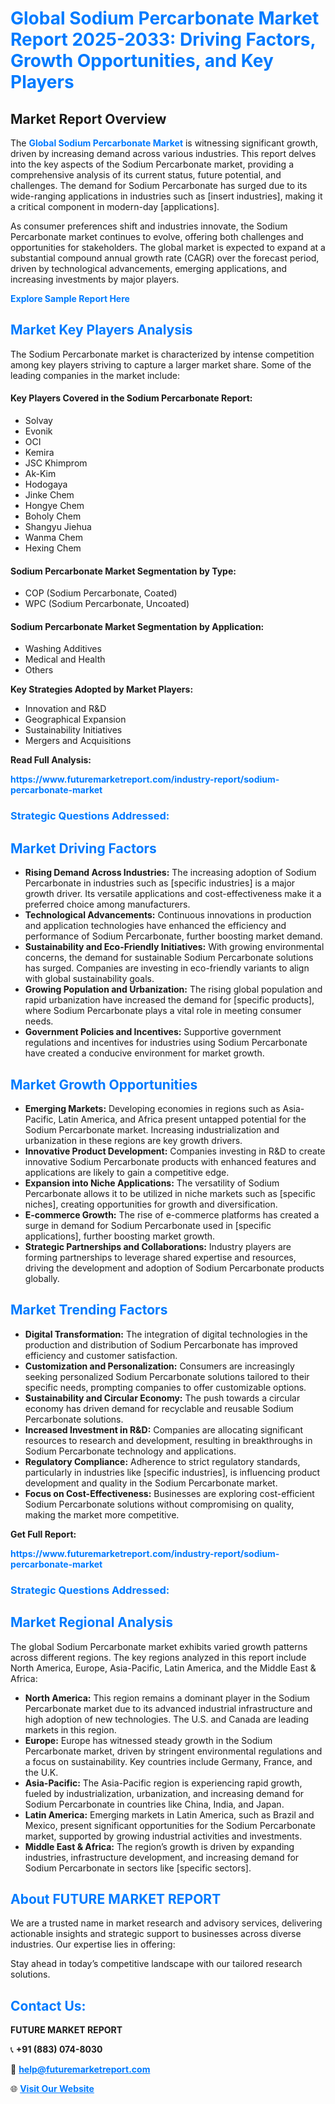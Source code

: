 <h1 style="color: #007BFF;">Global Sodium Percarbonate Market Report 2025-2033: Driving Factors, Growth Opportunities, and Key Players</h1>

<section id="overview">
<h2>Market Report Overview</h2>
<p>The <a href="https://www.futuremarketreport.com/industry-report/sodium-percarbonate-market" style="color: #007BFF; text-decoration: none;"><strong>Global Sodium Percarbonate Market</strong></a> is witnessing significant growth, driven by increasing demand across various industries. This report delves into the key aspects of the Sodium Percarbonate market, providing a comprehensive analysis of its current status, future potential, and challenges. The demand for Sodium Percarbonate has surged due to its wide-ranging applications in industries such as [insert industries], making it a critical component in modern-day [applications].</p>
<p>As consumer preferences shift and industries innovate, the Sodium Percarbonate market continues to evolve, offering both challenges and opportunities for stakeholders. The global market is expected to expand at a substantial compound annual growth rate (CAGR) over the forecast period, driven by technological advancements, emerging applications, and increasing investments by major players.</p>
</section>

<section id="overview">
<p><a href="https://www.futuremarketreport.com/request-sample/reportId=92855" style="color: #007BFF; text-decoration: none;"><strong>Explore Sample Report Here</strong></a></p>
</section>

<section id="key-players">
<h2 style="color: #007BFF;">Market Key Players Analysis</h2>
<p>The Sodium Percarbonate market is characterized by intense competition among key players striving to capture a larger market share. Some of the leading companies in the market include:</p>
<h4>Key Players Covered in the Sodium Percarbonate Report:</h4>
<ul><li>Solvay</li><li>Evonik</li><li>OCI</li><li>Kemira</li><li>JSC Khimprom</li><li>Ak-Kim</li><li>Hodogaya</li><li>Jinke Chem</li><li>Hongye Chem</li><li>Boholy Chem</li><li>Shangyu Jiehua</li><li>Wanma Chem</li><li>Hexing Chem</li></ul>
<h4>Sodium Percarbonate Market Segmentation by Type:</h4>
<ul><li>COP (Sodium Percarbonate, Coated)</li><li>WPC (Sodium Percarbonate, Uncoated)</li></ul>

<h4>Sodium Percarbonate Market Segmentation by Application:</h4>
<ul><li>Washing Additives</li><li>Medical and Health</li><li>Others</li></ul>
<p><strong>Key Strategies Adopted by Market Players:</strong></p>
<ul>
<li>Innovation and R&D</li>
<li>Geographical Expansion</li>
<li>Sustainability Initiatives</li>
<li>Mergers and Acquisitions</li>
</ul>
</section>

<section>
<p><strong>Read Full Analysis: </strong></p><a href="https://www.futuremarketreport.com/industry-report/sodium-percarbonate-market" style="color: #007BFF; text-decoration: none;"><strong>https://www.futuremarketreport.com/industry-report/sodium-percarbonate-market</strong></a>
<h3 style="color: #007BFF;">Strategic Questions Addressed:</h3>
</section>

<section id="driving-factors">
<h2 style="color: #007BFF;">Market Driving Factors</h2>
<ul>
<li><strong>Rising Demand Across Industries:</strong> The increasing adoption of Sodium Percarbonate in industries such as [specific industries] is a major growth driver. Its versatile applications and cost-effectiveness make it a preferred choice among manufacturers.</li>
<li><strong>Technological Advancements:</strong> Continuous innovations in production and application technologies have enhanced the efficiency and performance of Sodium Percarbonate, further boosting market demand.</li>
<li><strong>Sustainability and Eco-Friendly Initiatives:</strong> With growing environmental concerns, the demand for sustainable Sodium Percarbonate solutions has surged. Companies are investing in eco-friendly variants to align with global sustainability goals.</li>
<li><strong>Growing Population and Urbanization:</strong> The rising global population and rapid urbanization have increased the demand for [specific products], where Sodium Percarbonate plays a vital role in meeting consumer needs.</li>
<li><strong>Government Policies and Incentives:</strong> Supportive government regulations and incentives for industries using Sodium Percarbonate have created a conducive environment for market growth.</li>
</ul>
</section>

<section id="growth-opportunities">
<h2 style="color: #007BFF;">Market Growth Opportunities</h2>
<ul>
<li><strong>Emerging Markets:</strong> Developing economies in regions such as Asia-Pacific, Latin America, and Africa present untapped potential for the Sodium Percarbonate market. Increasing industrialization and urbanization in these regions are key growth drivers.</li>
<li><strong>Innovative Product Development:</strong> Companies investing in R&D to create innovative Sodium Percarbonate products with enhanced features and applications are likely to gain a competitive edge.</li>
<li><strong>Expansion into Niche Applications:</strong> The versatility of Sodium Percarbonate allows it to be utilized in niche markets such as [specific niches], creating opportunities for growth and diversification.</li>
<li><strong>E-commerce Growth:</strong> The rise of e-commerce platforms has created a surge in demand for Sodium Percarbonate used in [specific applications], further boosting market growth.</li>
<li><strong>Strategic Partnerships and Collaborations:</strong> Industry players are forming partnerships to leverage shared expertise and resources, driving the development and adoption of Sodium Percarbonate products globally.</li>
</ul>
</section>

<section id="trending-factors">
<h2 style="color: #007BFF;">Market Trending Factors</h2>
<ul>
<li><strong>Digital Transformation:</strong> The integration of digital technologies in the production and distribution of Sodium Percarbonate has improved efficiency and customer satisfaction.</li>
<li><strong>Customization and Personalization:</strong> Consumers are increasingly seeking personalized Sodium Percarbonate solutions tailored to their specific needs, prompting companies to offer customizable options.</li>
<li><strong>Sustainability and Circular Economy:</strong> The push towards a circular economy has driven demand for recyclable and reusable Sodium Percarbonate solutions.</li>
<li><strong>Increased Investment in R&D:</strong> Companies are allocating significant resources to research and development, resulting in breakthroughs in Sodium Percarbonate technology and applications.</li>
<li><strong>Regulatory Compliance:</strong> Adherence to strict regulatory standards, particularly in industries like [specific industries], is influencing product development and quality in the Sodium Percarbonate market.</li>
<li><strong>Focus on Cost-Effectiveness:</strong> Businesses are exploring cost-efficient Sodium Percarbonate solutions without compromising on quality, making the market more competitive.</li>
</ul>
</section>

<section>
<p><strong>Get Full Report: </strong></p><a href="https://www.futuremarketreport.com/industry-report/sodium-percarbonate-market" style="color: #007BFF; text-decoration: none;"><strong>https://www.futuremarketreport.com/industry-report/sodium-percarbonate-market</strong></a>
<h3 style="color: #007BFF;">Strategic Questions Addressed:</h3>
</section>


<section id="regional-analysis">
<h2 style="color: #007BFF;">Market Regional Analysis</h2>
<p>The global Sodium Percarbonate market exhibits varied growth patterns across different regions. The key regions analyzed in this report include North America, Europe, Asia-Pacific, Latin America, and the Middle East & Africa:</p>
<ul>
<li><strong>North America:</strong> This region remains a dominant player in the Sodium Percarbonate market due to its advanced industrial infrastructure and high adoption of new technologies. The U.S. and Canada are leading markets in this region.</li>
<li><strong>Europe:</strong> Europe has witnessed steady growth in the Sodium Percarbonate market, driven by stringent environmental regulations and a focus on sustainability. Key countries include Germany, France, and the U.K.</li>
<li><strong>Asia-Pacific:</strong> The Asia-Pacific region is experiencing rapid growth, fueled by industrialization, urbanization, and increasing demand for Sodium Percarbonate in countries like China, India, and Japan.</li>
<li><strong>Latin America:</strong> Emerging markets in Latin America, such as Brazil and Mexico, present significant opportunities for the Sodium Percarbonate market, supported by growing industrial activities and investments.</li>
<li><strong>Middle East & Africa:</strong> The region’s growth is driven by expanding industries, infrastructure development, and increasing demand for Sodium Percarbonate in sectors like [specific sectors].</li>
</ul>
</section>

<footer>
<h2 style="color: #007BFF;">About FUTURE MARKET REPORT</h2>
<p>We are a trusted name in market research and advisory services, delivering actionable insights and strategic support to businesses across diverse industries. Our expertise lies in offering:</p>

<p>Stay ahead in today’s competitive landscape with our tailored research solutions.</p>

<h2 style="color: #007BFF;">Contact Us:</h2>
<p><strong>FUTURE MARKET REPORT</strong></p>
<p>📞 <strong>+91 (883) 074-8030</strong></p>
<p>📧 <strong><a href="mailto:help@futuremarketreport.com" style="color: #007BFF;">help@futuremarketreport.com</a></strong></p>
<p>🌐 <strong><a href="https://www.futuremarketreport.com/" style="color: #007BFF;">Visit Our Website</a></strong></p>
</footer>